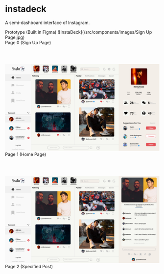 # instadeck
A semi-dashboard interface of Instagram.

Prototype (Built in Figma)
![InstaDeck](/src/components/images/Sign Up Page.jpg)
<br />
Page 0 (Sign Up Page)

<br />
<br />

![InstaDeck](/src/components/images/Page1.jpg)
<br />
Page 1 (Home Page)

<br />
<br />

![InstaDeck](/src/components/images/Page2.jpg)
<br />
Page 2 (Specified Post)
